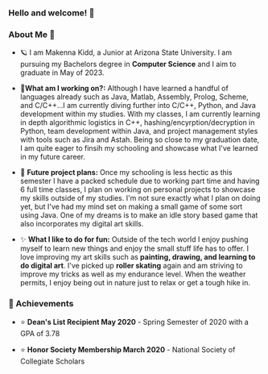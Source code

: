 ### Hello and welcome! 👋
 
### About Me :cherry_blossom:

- :ringed_planet: I am Makenna Kidd, a Junior at Arizona State University. I am pursuing my Bachelors degree in **Computer Science** and I aim to graduate in May of 2023.

- :floppy_disk:**What am I working on?:** Although I have learned a handful of languages already such as Java, Matlab, Assembly, Prolog, Scheme, and C/C++...I am currently diving further into C/C++, Python, and Java development within my studies. With my classes, I am currently learning in depth algorithmic logistics in C++, hashing/encyrption/decryption in Python, team development within Java, and project management styles with tools such as Jira and Astah. Being so close to my graduation date, I am quite eager to finsih my schooling and showcase what I've learned in my future career. 
 
- :rainbow: **Future project plans:** Once my schooling is less hectic as this semester I have a packed schedule due to working part time and having 6 full time classes, I plan on working on personal projects to showcase my skills outside of my studies. I'm not sure exactly what I plan on doing yet, but I've had my mind set on making a small game of some sort using Java. One of my dreams is to make an idle story based game that also incorporates my digital art skills.

- :sparkles: **What I like to do for fun:** Outside of the tech world I enjoy pushing myself to learn new things and enjoy the small stuff life has to offer. I love improving my art skills such as **painting, drawing, and learning to do digital art**. I've picked up **roller skating** again and am striving to improve my tricks as well as my endurance level. When the weather permits, I enjoy being out in nature just to relax or get a tough hike in.

### :medal_sports: Achievements 

- :star: **Dean's List Recipient May 2020** - Spring Semester of 2020 with a GPA of 3.78

- :star: **Honor Society Membership March 2020** - National Society of Collegiate Scholars
